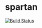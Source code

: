 # spartan

[![Build Status](https://travis-ci.org/devchild/redpanda.svg?branch=master)](https://travis-ci.org/devchild/redpanda)


